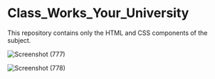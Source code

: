 # Class_Works_Your_University
This repository contains only the HTML and CSS components of the subject.

![Screenshot (777)](https://github.com/user-attachments/assets/8888a223-c4c0-46e4-bd8e-12e8b283a5c4)

![Screenshot (778)](https://github.com/user-attachments/assets/66dcf752-9a7c-4f9f-923a-e899dd083952)


